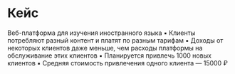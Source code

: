 # Кейс
Веб-платформа для изучения иностранного языка
▪ Клиенты потребляют разный контент и платят по разным тарифам
▪ Доходы от некоторых клиентов даже меньше, чем расходы
платформы на обслуживание этих клиентов
▪ Планируется привлечь 1000 новых клиентов
▪ Средняя стоимость привлечения одного клиента — 15000 ₽
